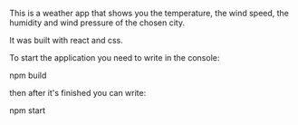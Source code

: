 This is a weather app that shows you the temperature, the wind speed, the humidity and wind pressure of the chosen city.

It was built with react and css.

To start the application you need to write in the console:

npm build

then after it's finished you can write:

npm start